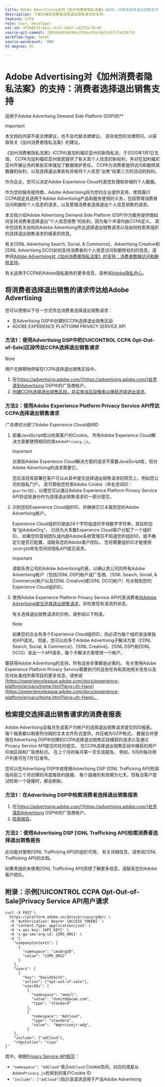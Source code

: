 ```yaml
---
title: Adobe Advertising支持《加州消费者隐私法案》&#58；消费者选择退出销售支持
description: 了解对捕获消费者选择退出销售请求的支持。
feature: CCPA
role: User, Developer
exl-id: df2b8679-8a1c-4cd7-b867-cd2f53c76c8f
source-git-commit: 788b4ddb9b690a3f0bac93ec9b5145fc7a324719
workflow-type: tm+mt
source-wordcount: '996'
ht-degree: 0%

---
```


# Adobe Advertising对《加州消费者隐私法案》的支持：消费者选择退出销售支持

适用于Adobe Advertising Demand Side Platform (DSP)的&#x200B;**

>[!IMPORTANT]
>
>本文档的内容不是法律建议，也不会代替法律建议。 请咨询您的法律顾问，以获取有关《加州消费者隐私法案》的建议。

《加州消费者隐私法案》(CCPA)是加利福尼亚州的新隐私法，于2020年1月1日生效。 CCPA为加利福尼亚州居民提供了有关其个人信息的新权利，并对在加利福尼亚州开展业务的某些实体强加了数据保护责任。 CCPA为消费者提供访问和删除其数据的权利，以及选择退出某些有资格将个人信息“出售”给第三方的活动的权利。

作为企业，您可以决定Adobe Experience Cloud代表您处理和存储的个人数据。

作为您的服务提供商，Adobe Advertising将为您的企业提供支持，使其履行CCPA规定且适用于Adobe Advertising产品和服务使用的义务，包括管理消费者访问和删除个人信息的请求，以及管理消费者选择退出个人信息销售的请求。

本文档介绍Adobe Advertising Demand Side Platform (DSP)作为服务提供商如何支持消费者选择退出“个人信息销售”的权利，因为每个术语均由CCPA定义。 其中包括有关如何向Adobe Advertising传达选择退出销售请求以及如何检索贵组织的选择退出销售请求的报表的信息。

有关[!DNL Advertising Search, Social, & Commerce]、Advertising Creative和[!DNL Advertising DCO]如何支持消费者的个人信息访问和删除权利的信息，请参阅[Adobe Advertising对《加州消费者隐私法案》的支持：消费者数据访问和删除支持](/help/privacy/ccpa/ccpa-access-delete.md)。

有关适用于CCPA的Adobe隐私服务的更多信息，请参阅[Adobe隐私中心](https://www.adobe.com/privacy/ccpa.html)。

## 将消费者选择退出销售的请求传达给Adobe Advertising

您可以使用以下任一方式传达消费者选择退出销售请求：

* 在Advertising DSP中创建的CCPA选择退出销售区段
* ADOBE EXPERIENCE PLATFORM PRIVACY SERVICE API

### 方法1：使用Advertising DSP中的[!UICONTROL CCPA Opt-Out-of-Sale]区段传达CCPA选择退出销售请求

>[!NOTE]
>
>用户无限期地停留在CCPA选择退出销售区段中。

1. 在[https://advertising.adobe.com/](https://advertising.adobe.com/)处登录到Advertising DSP中的广告商帐户。
1. [创建CCPA选择退出销售区段，并实施该区段像素以捕获选择退出请求](/help/dsp/audiences/ccpa-opt-out-segment-create.md)。

### 方法2：使用Adobe Experience Platform Privacy Service API传达CCPA选择退出销售请求

*广告商仅分配了Adobe Experience Cloud组织ID*

1. 部署JavaScript库以检索客户的Cookie。 所有Adobe Experience Cloud解决方案都使用相同的库`AdobePrivacy.js`。

   >[!IMPORTANT]
   >
   >对某些Adobe Experience Cloud解决方案的请求不需要JavaScript库，但对Adobe Advertising的请求需要它。

   您应该将库部署在客户可以从其中提交选择退出销售请求的网页上，例如您公司的隐私门户。 库可帮助您检索Adobe Cookie（命名空间ID： `gsurferID`），以便您可以通过Adobe Experience Platform Privacy Service API将这些身份作为选择退出销售请求的一部分提交。

1. 识别您的Experience Cloud组织ID，并确保它已关联到您的Adobe Advertising帐户。

   Experience Cloud组织ID是由24个字符组成的字母数字字符串，其后附加有“@AdobeOrg”。 已经为大多数Experience Cloud客户分配了一个组织ID。 如果您的营销团队或内部Adobe系统管理员不知道您的组织ID，或不确定它是否已配置，请联系您的Adobe客户团队。 您将需要组织ID才能使用`imsOrgID`命名空间向隐私API提交请求。

   >[!IMPORTANT]
   >
   >请联系贵公司的Adobe Advertising代表，以确认贵公司的所有Adobe Advertising帐户（包括[!DNL DSP]帐户或广告商、[!DNL Search, Social, & Commerce]帐户以及[!DNL Creative]或[!DNL DCO]帐户）均关联到您的Experience Cloud组织ID。

1. 使用Adobe Experience Platform Privacy Service API代表消费者[向Adobe Advertising提交选择退出销售请求](https://experienceleague.adobe.com/docs/experience-platform/privacy/api/consent.html?lang=zh-Hans)，并检查现有请求的状态。

   有关选择退出销售请求的示例，请参阅以下附录。

   >[!NOTE]
   >
   >如果您的企业有多个Experience Cloud组织ID，则必须为每个组织发送单独的API请求。 但是，您可以向多个Adobe Advertising子解决方案（[!DNL Search, Social, & Commerce]、[!DNL Creative]、[!DNL DSP]和[!DNL DCO]）发出一个API请求，每个子解决方案使用一个帐户。

要获得Adobe Advertising的支持，所有这些步骤都是必需的。 有关使用Adobe Experience Platform Privacy Service需要执行的这些任务和其他相关任务以及在何处查找所需项目的更多信息，请参阅[https://experienceleague.adobe.com/docs/experience-platform/privacy/home.html?lang=zh-Hans](https://experienceleague.adobe.com/docs/experience-platform/privacy/home.html?lang=zh-Hans)。

## 检索提交选择退出销售请求的消费者报表

Adobe Advertising会每月生成客户为帐户的选择退出销售请求提交的ID报表。 每个报表都以制表符分隔的文本文件形式提供，并压缩为GZIP格式。 数据合并使用在Advertising DSP中创建的CCPA选择退出销售区段捕获的请求以及通过Privacy Service API提交的任何提交。 在CCPA选择退出销售区段中捕获的用户ID由区段和广告商标识。 在上个月的每月第一天生成报告。 例如，6月的每月用户列表可在7月1日发布。

您可以在Advertising DSP中或使用Advertising DSP [!DNL Trafficking API]检索指向前三个月创建的月度报告的链接。 每个链接的有效期为七天，但每当客户尝试检索一个链接时，都会刷新。

### 方法1：在Advertising DSP中检索消费者选择退出销售报表

1. 在[https://advertising.adobe.com/](https://advertising.adobe.com/)处登录到Advertising DSP中的广告商帐户。
1. [检索报告](/help/dsp/audiences/ccpa-opt-out-segment-report-retrieve.md)。

### 方法2：使用Advertising DSP [!DNL Trafficking API]检索消费者选择退出销售报告

此功能对使用[!DNL Trafficking API]的组织可用。 有关详细信息，请参阅[!DNL Trafficking API]的文档。<!-- Add link to API doc once it's published. -->

如果贵组织未使用[!DNL Trafficking API]但想了解更多信息，请联系您的Adobe客户团队。

## 附录：示例[!UICONTROL CCPA Opt-Out-of-Sale]Privacy Service API用户请求

```
curl -X POST \
  https://platform.adobe.io/data/privacy/gdpr/ \
  -H 'Authorization: Bearer {ACCESS_TOKEN}' \
  -H 'Content-Type: application/json' \
  -H 'x-api-key: {API_KEY}' \
  -H 'x-gw-ims-org-id: {IMS_ORG}' \
  -d '{
    "companyContexts": [
      {
        "namespace": "imsOrgID",
        "value": "{IMS_ORG}"
      }
    ],
    "users": [
      {
        "key": "DavidSmith",
        "action": ["opt-out-of-sale"],
        "userIDs": [
          {
            "namespace": "email",
            "value": "dsmith@acme.com",
            "type": "standard"
          },
          {
            "namespace": "AdCloud",
            "type": "standard",
            "value":  "Wqersioejr-wdg",
          }
    ],
    "include": ["adCloud"],
    "regulation": "ccpa"
}'
```

其中，根据[Privacy Service API规范](https://experienceleague.adobe.com/zh-hans/docs/experience-platform/privacy/api/appendix)：

* `"namespace": "AdCloud"`表示`AdCloud` Cookie空间，对应的值是从`AdobePrivacy.js`检索到的客户Cookie ID
* `"include": ["adCloud"]`指示该请求适用于产品Adobe Advertising
